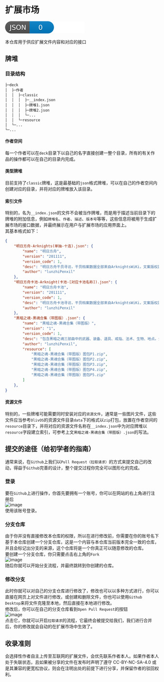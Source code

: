 # 扩展市场

![json](./script/JSON.svg)

本仓库用于供应扩展文件内容和对应的接口

## 牌堆
### 目录结构
```
├─deck
│  ├─作者
│  │  ├─classic
│  │  │  ├─__index.json
│  │  │  ├─牌堆1.json
│  │  │  ├─牌堆2.json
│  │  │  └─...
│  │  └─resource
│  └─...
└─...
```


#### 作者空间
每一个作者可以在`deck`目录下以自己的名字直接创建一整个目录，所有的有关作品的操作都可以在自己的目录内完成。  

#### 类型牌堆
目前支持了`classic`牌堆，这是最基础的`json`格式牌堆，可以在自己的作者空间内创建对应的目录，并将对应的牌堆放入该目录。  

#### 索引文件
特别的，名为`__index.json`的文件不会被当作牌堆，而是用于描述当前目录下的牌堆的附加信息，例如`牌堆名`、`作者`、`描述`、`版本号`等等，这些信息将被用于生成扩展市场的接口数据，并最终展示在用户与扩展市场的应用界面上。  
其基本格式如下：  
```json
{
    "明日方舟-Arknights(单抽-十连).json": {
        "name": "明日方舟",
        "version": "201111",
        "version_code": 1,
        "desc": "明日方舟干员寻访，干员档案数据全部来自ArknightsWiKi，文案版权属于鹰角网络。在这里，你甚至可以抽出绝版暴行",
        "author": "lunzhiPenxil"
    },
    "明日方舟卡池-Arknight(卡池-[对应卡池名称]).json": {
        "name": "明日方舟卡池",
        "version": "201111",
        "version_code": 1,
        "desc": "明日方舟卡池寻访，干员档案数据全部来自ArknightsWiKi，文案版权属于鹰角网络。在这里，你甚至可以抽出绝版暴行",
        "author": "lunzhiPenxil"
    },
    "黑暗之魂-黑魂合集（带图版）.json": {
        "name": "黑暗之魂-黑魂合集（带图版）",
        "version": "1",
        "version_code": 1,
        "desc": "包含黑暗之魂三部曲中的武器、装备、道具、戒指、法术、生物、地点。全部文案来自黑暗之魂游戏数据解包，版权归FromSoftware所有。",
        "author": "lunzhiPenxil",
        "resource": [
            "黑暗之魂-黑魂合集（带图版）图包P1.zip",
            "黑暗之魂-黑魂合集（带图版）图包P2.zip",
            "黑暗之魂-黑魂合集（带图版）图包P3.zip",
            "黑暗之魂-黑魂合集（带图版）图包P4.zip",
            "黑暗之魂-黑魂合集（带图版）图包P5.zip"
        ]
    },
}
```


#### 资源文件
特别的，一些牌堆可能需要同时安装对应的`资源文件`，通常是一些图片文件，这些文件应当参考`OlivOS`的资源文件目录`data`下的格式以`zip`打包，放置在作者空间的`resource`目录下，并将对应的资源文件名称在`__index.json`中为对应牌堆以`resource`字段建立索引，可参考上文`黑暗之魂-黑魂合集（带图版）.json`的写法。  

## 提交的途径（给初学者的指南）
通常来说，在`Github`上我们以`Pull Request（拉取请求）`的方式来提交自己的改动，得益于`Github`完善的设计，整个提交过程你完全可以图形化的完成。

### 登录
要在`Github`上进行操作，你首先要拥有一个账号，你可以在网站的右上角进行注册后  
![image](https://github.com/OlivOS-Team/Extiverse/assets/26300331/f207650c-e686-4a87-9c5e-8abb56ef93e6)  
使用该账号登录。  

### 分支仓库
由于你并没有直接修改本仓库的权限，所以在进行修改前，你需要在你的账号名下基于本仓库创建一个分支仓库，这是一个内容与本仓库当前版本完全一致的仓库，并且会标记出分支的来源，这个仓库将是一个你真正可以随意修改的仓库。  
要创建一个分支仓库，你只需要点击右上角的`Fork`  
![image](https://github.com/OlivOS-Team/Extiverse/assets/26300331/7bb70dba-41e8-4f13-8577-26ac674801bc)  
随后你就可以开始分支流程，并最终跳转到你创建的仓库。

### 修改分支
此时你就可以对自己的分支仓库进行修改了，修改也可以以多种方式进行，你可以直接在网页上对文件进行修改，或创建和删除文件，你也可以使用`Github Desktop`来将文件克隆至本地，然后直接在本地进行修改。  
修改后，你可以在自己的分支仓库看到`Open Pull Request`的按钮  
![image](https://github.com/OlivOS-Team/Extiverse/assets/26300331/8f12ca38-72c8-455f-8c83-2f542cc495e8)  
点击它，你就可以开启`拉取请求`的流程，它最终会被提交给我们，我们进行合并后，你的修改就会自动的在扩展市场中生效了。  

## 收录准则
会选择性作者自主上传至互联网的扩展文件，会优先联系作者本人。如果作者本人处于失联状态，且如果被分享的文件在发布时声明了遵守 CC-BY-NC-SA-4.0 或是其兼容的更宽松协议，则会在注明出处的前提下进行分享，并保留作者的驳回权利。
